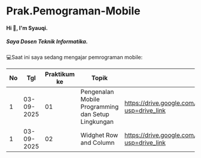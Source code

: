 # Prak.Pemograman-Mobile
#### Hi 👋, I'm Syauqi. 
##### Saya Dosen Teknik Informatika.

💻Saat ini saya sedang mengajar pemrograman mobile:

| No  | Tgl  | Praktikum ke  | Topik  | Laporan | 
| ------------ | ------------ | ------------ | ------------ | ------------ | 
|  1 | 03-09-2025  | 01  | Pengenalan Mobile Programming dan Setup Lingkungan  | https://drive.google.com/file/d/1fGnOSll1fTEnfzRZNJ1ALQz-6HdqGc_U/view?usp=drive_link| 
|  1 | 03-09-2025  | 02 | Widghet Row and Column |https://drive.google.com/file/d/1oBgrrNHvHKoDmCx4xSc4SaMlzIrPofbo/view?usp=drive_link| 
